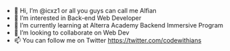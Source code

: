 - 👋 Hi, I’m @icxz1 or all you guys can call me Alfian
- 👀 I’m interested in Back-end Web Developer
- 🌱 I’m currently learning at Alterra Academy Backend Immersive Program
- 💞️ I’m looking to collaborate on Web Dev 
- 📫 You can follow me on Twitter https://twitter.com/codewithians

<!---
icxz1/icxz1 is a ✨ special ✨ repository because its `README.md` (this file) appears on your GitHub profile.
You can click the Preview link to take a look at your changes.
--->
